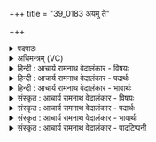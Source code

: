 +++
title = "39_0183 अयमु ते"

+++
<details><summary>पदपाठः</summary>

अ꣣य꣢म्। उ꣣। ते। स꣢म्। अ꣣तसि। कपो꣡तः꣢। इ꣣व। गर्भधि꣣म्। ग꣣र्भ। धि꣢म्। व꣡चः꣢꣯। तत्। चि꣣त्। नः। ओहसे। १८३।
</details>

<details><summary>अधिमन्त्रम् (VC)</summary>

- इन्द्रः
- शुनः शेप आजीगर्तिः
- गायत्री
- षड्जः
- ऐन्द्रं काण्डम्
</details>

<details><summary>हिन्दी : आचार्य रामनाथ वेदालंकार - विषयः</summary>

अगले मन्त्र में परमात्मा के साथ अपना स्नेह-सम्बन्ध सूचित किया गया है।
</details>

<details><summary>हिन्दी : आचार्य रामनाथ वेदालंकार - पदार्थः</summary>

पदार्थान्वयभाषाः -  हे इन्द्र परमात्मन् ! (अयम्) यह उपासक (उ) सचमुच (तव) तेरा ही है, जिसके पास तू (समतसि) पहुँचता है, (कपोतः) कबूतर (इव) जैसे (गर्भधिम्) अण्डों से नये निकले हुए बच्चों के आवास-स्थान घोंसले में पहुँचता है। (तत् चित्) इसी कारण, (नः) हमारे (वचः) स्नेहमय स्तुति-वचन को, तू (ओहसे) स्वीकार करता है ॥९॥ यास्काचार्य ने इस मन्त्र के प्रथम पाद को ‘उ’ के पदपूरक होने के उदाहरणस्वरूप उद्धृत किया है। निरु० १।१०। इस मन्त्र में उपमालङ्कार है ॥९॥
</details>

<details><summary>हिन्दी : आचार्य रामनाथ वेदालंकार - भावार्थः</summary>

भावार्थभाषाः -  जैसे कबूतर घोंसले में स्थित शिशुओं के पालन के लिए घोंसले में जाता है, वैसे ही परमेश्वर अपने शिशु उपासकों के पालन के लिए उनके पास जाता है। और, जैसे कबूतर अपने शिशुओं के शब्द को उत्कण्ठापूर्वक सुनता है, वैसे ही परमेश्वर स्तोताओं के स्तुतिवचन को प्रेमपूर्वक सुनता है ॥९॥
</details>

<details><summary>संस्कृत : आचार्य रामनाथ वेदालंकार - विषयः</summary>

अथ परमात्मना स्वकीयं स्नेहसम्बन्धं सूचयति।
</details>

<details><summary>संस्कृत : आचार्य रामनाथ वेदालंकार - पदार्थः</summary>

पदार्थान्वयभाषाः -  हे इन्द्र परमात्मन् ! (अयम्) एष उपासकः (उ) किल (तव) तवैव वर्तते, यं त्वम् (समतसि) सं प्राप्नोषि। अत सम् पूर्वः अत सातत्यगमने भ्वादिः। (कपोतः) पारावतः (इव) यथा (गर्भधिम्२) गर्भाः अण्डेभ्योऽचिरप्रसूताः शिशवः धीयन्ते यत्र स गर्भधिः नीडः तम् प्राप्नोति। गर्भोपपदात् धा धातोः कर्मण्यधिकरणे च।’ अ० ३।३।३९ इति किः प्रत्ययः. (तत् चित्) तस्मादेव कारणात् (नः) अस्माकम् (वचः) स्नेहमयं स्तुतिवचनम्, त्वम् (ओहसे३) वहसि स्वीकरोषि। वह प्रापणे धातोश्छान्दसे सम्प्रसारणे लघूपधगुणः ॥९॥४ यास्काचार्यः उकारस्य पदपूरकत्वेऽस्य मन्त्रस्य प्रथमं पादमुद्धरति—अ॒यमु॒॑ ते॒ सम॑तसि (ऋ० १।३०।४), अयं ते समतसि। निरु० १।१०। इति। अत्रोपमालङ्कारः ॥९॥
</details>

<details><summary>संस्कृत : आचार्य रामनाथ वेदालंकार - भावार्थः</summary>

भावार्थभाषाः -  यथा कपोतो नीडस्थशिशूनां पालनाय नीडं गच्छति, तथैव परमेश्वरः स्वशिशूनामुपासकानां पालनाय तान् गच्छति। यथा च कपोतः शिशूनां जल्पितं सोत्कण्ठं शृणोति, तथैव परमेश्वरः स्तोतॄणां स्तुतिवचनं प्रेम्णा शृणोति ॥९॥
</details>

<details><summary>संस्कृत : आचार्य रामनाथ वेदालंकार - पादटिप्पनी</summary>

टिप्पणी:   १. ऋ० १।३०।४, अथ० २०।४५।१, साम० १५९९। २. गर्भः धीयते यस्यां सा गर्भधिः कपोतिका—इति० वि०। भ०, सा०, द० एतेषामपि तदेवाभिप्रेतम्। ३. ओहसे, वहेरिदं रूपम्—इति वि०। वहसे—इति भ०। प्राप्नोषि—इति सा०। ४. ऋग्भाष्ये दयानन्दर्षिणा मन्त्रोऽयं शिल्पाग्निपक्षे व्याख्यातः।
</details>